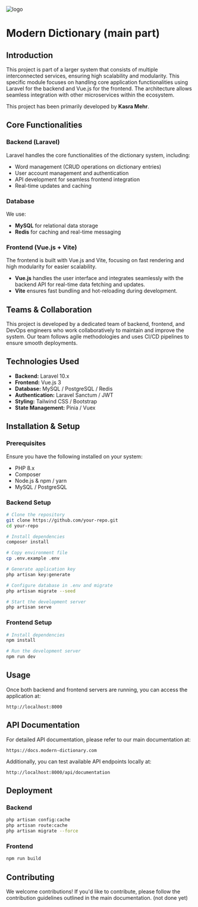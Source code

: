 ![logo](https://github.com/user-attachments/assets/35ae7237-a1f6-4f48-98f3-9fa0ee6949cc)

# Modern Dictionary (main part)

## Introduction
This project is part of a larger system that consists of multiple interconnected services, ensuring high scalability and modularity. This specific module focuses on handling core application functionalities using Laravel for the backend and Vue.js for the frontend. The architecture allows seamless integration with other microservices within the ecosystem.

This project has been primarily developed by **Kasra Mehr**.

## Core Functionalities
### Backend (Laravel)
Laravel handles the core functionalities of the dictionary system, including:
- Word management (CRUD operations on dictionary entries)
- User account management and authentication
- API development for seamless frontend integration
- Real-time updates and caching

### Database
We use:
- **MySQL** for relational data storage
- **Redis** for caching and real-time messaging

### Frontend (Vue.js + Vite)
The frontend is built with Vue.js and Vite, focusing on fast rendering and high modularity for easier scalability.
- **Vue.js** handles the user interface and integrates seamlessly with the backend API for real-time data fetching and updates.
- **Vite** ensures fast bundling and hot-reloading during development.

## Teams & Collaboration
This project is developed by a dedicated team of backend, frontend, and DevOps engineers who work collaboratively to maintain and improve the system. Our team follows agile methodologies and uses CI/CD pipelines to ensure smooth deployments.

## Technologies Used
- **Backend:** Laravel 10.x
- **Frontend:** Vue.js 3
- **Database:** MySQL / PostgreSQL / Redis
- **Authentication:** Laravel Sanctum / JWT
- **Styling:** Tailwind CSS / Bootstrap
- **State Management:** Pinia / Vuex

## Installation & Setup
### Prerequisites
Ensure you have the following installed on your system:
- PHP 8.x
- Composer
- Node.js & npm / yarn
- MySQL / PostgreSQL

### Backend Setup
```bash
# Clone the repository
git clone https://github.com/your-repo.git
cd your-repo

# Install dependencies
composer install

# Copy environment file
cp .env.example .env

# Generate application key
php artisan key:generate

# Configure database in .env and migrate
php artisan migrate --seed

# Start the development server
php artisan serve
```

### Frontend Setup
```bash
# Install dependencies
npm install

# Run the development server
npm run dev
```

## Usage
Once both backend and frontend servers are running, you can access the application at:
```
http://localhost:8000
```

## API Documentation
For detailed API documentation, please refer to our main documentation at:
```
https://docs.modern-dictionary.com
```
Additionally, you can test available API endpoints locally at:
```
http://localhost:8000/api/documentation
```

## Deployment
### Backend
```bash
php artisan config:cache
php artisan route:cache
php artisan migrate --force
```

### Frontend
```bash
npm run build
```

## Contributing
We welcome contributions! If you'd like to contribute, please follow the contribution guidelines outlined in the main documentation. (not done yet)
